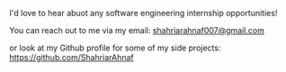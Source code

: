 I'd love to hear abuot any software engineering internship opportunities!

You can reach out to me via my email: shahriarahnaf007@gmail.com

or look at my Github profile for some of my side projects: https://github.com/ShahriarAhnaf
